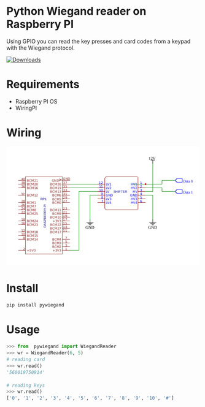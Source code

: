 # Python Wiegand reader on Raspberry PI

Using GPIO you can read the key presses and card codes from a keypad with the Wiegand protocol.

[![Downloads](https://static.pepy.tech/personalized-badge/pywiegand?period=week&units=international_system&left_color=black&right_color=orange&left_text=Downloads)](https://pepy.tech/project/pywiegand)

# Requirements

* Raspberry PI OS
* WiringPI

# Wiring

![Wiring](wiring.png)

# Install

```
pip install pywiegand
```

# Usage

```python
>>> from  pywiegand import WiegandReader
>>> wr = WiegandReader(6, 5)
# reading card
>>> wr.read()
'560019750914'

# reading keys
>>> wr.read()
['0', '1', '2', '3', '4', '5', '6', '7', '8', '9', '10', '#']
```
